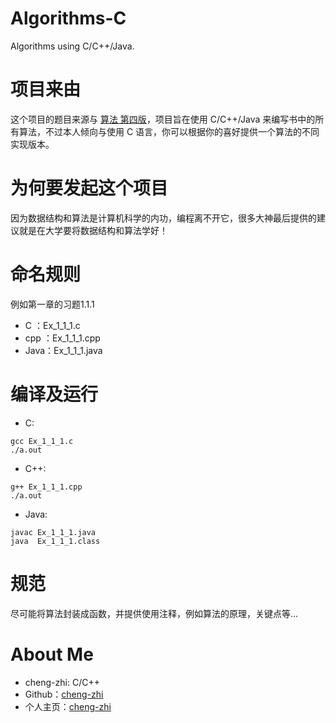 # Algorithms-C
Algorithms using C/C++/Java.

# 项目来由

这个项目的题目来源与 [算法 第四版](https://book.douban.com/subject/19952400/)，项目旨在使用 C/C++/Java 来编写书中的所有算法，不过本人倾向与使用 C 语言，你可以根据你的喜好提供一个算法的不同实现版本。

# 为何要发起这个项目

因为数据结构和算法是计算机科学的内功，编程离不开它，很多大神最后提供的建议就是在大学要将数据结构和算法学好！

# 命名规则

例如第一章的习题1.1.1

- C   ：Ex_1_1_1.c
- cpp ：Ex_1_1_1.cpp
- Java：Ex_1_1_1.java

# 编译及运行
- C:
```
gcc Ex_1_1_1.c 
./a.out
```
- C++:
```
g++ Ex_1_1_1.cpp
./a.out
```

- Java:
```
javac Ex_1_1_1.java
java  Ex_1_1_1.class
```

# 规范
尽可能将算法封装成函数，并提供使用注释，例如算法的原理，关键点等...

# About Me
* cheng-zhi: C/C++
* Github：[cheng-zhi](https://github.com/cheng-zhi)
* 个人主页：[cheng-zhi](https://cheng-zhi.github.io/)
